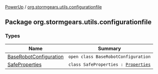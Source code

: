 [PowerUp](../index.md) / [org.stormgears.utils.configurationfile](./index.md)

## Package org.stormgears.utils.configurationfile

### Types

| Name | Summary |
|---|---|
| [BaseRobotConfiguration](-base-robot-configuration/index.md) | `open class BaseRobotConfiguration` |
| [SafeProperties](-safe-properties/index.md) | `class SafeProperties : `[`Properties`](http://docs.oracle.com/javase/8/docs/api/java/util/Properties.html) |
